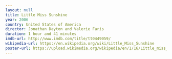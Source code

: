 ```yaml
---
layout: null
title: Little Miss Sunshine
year: 2006
country: United States of America
director: Jonathan Dayton and Valerie Faris
duration: 1 hour and 41 minutes
imdb-url: http://www.imdb.com/title/tt0449059/
wikipedia-url: https://en.wikipedia.org/wiki/Little_Miss_Sunshine
poster-url: https://upload.wikimedia.org/wikipedia/en/1/16/Little_miss_sunshine_poster.jpg
---
```

